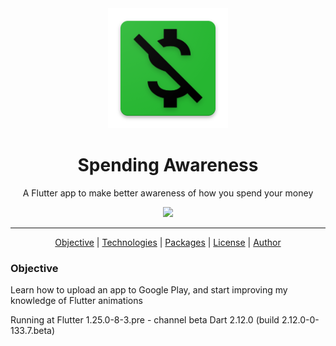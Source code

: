 <div align="center">
    <img src="android/app/src/main/res/mipmap-xxxhdpi/ic_launcher.png"/>
</div>


<h1 align="center">Spending Awareness</h1>
<p align="center">A Flutter app to make better awareness of how you spend your money</p>

<div align="center">
    <img src="https://img.shields.io/badge/progress-complete-green"/>
</div>

<hr/>
<p align="center">
    <a href="#objective">Objective</a> | 
    <a href="#technologies">Technologies</a> | 
    <a href="#packages">Packages</a> | 
    <a href="#license">License</a> | 
    <a href="#author">Author</a>
   </p>

   <div id="#objective">
        <h3>Objective</h3>
        <p>Learn how to upload an app to Google Play, and start improving my knowledge of Flutter animations</p>
   </div>

Running at Flutter 1.25.0-8-3.pre - channel beta
Dart 2.12.0 (build 2.12.0-0-133.7.beta)
